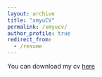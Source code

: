 ```yaml
---
layout: archive
title: "xmyuCV"
permalink: /xmyucv/
author_profile: true
redirect_from:
  - /resume
---
```

You can download my cv <a href="https://stardust-y.github.io/files/xmyucv.pdf">here</a>
